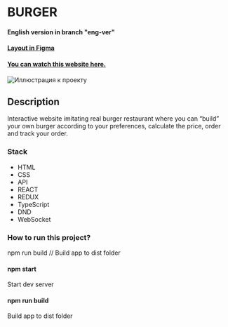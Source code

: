 # BURGER

#### English version in branch "eng-ver"

#### [Layout in Figma](https://www.figma.com/file/vejDm3dVTUor3wBdNO137u/React-%2F-%D0%9F%D1%80%D0%BE%D0%B5%D0%BA%D1%82%D0%BD%D1%8B%D0%B5-%D0%B7%D0%B0%D0%B4%D0%B0%D1%87%D0%B8?node-id=20%3A158)
#### [You can watch this website here.](https://burger.nomoredomains.work/)



![Иллюстрация к проекту](https://i.ibb.co/N1fgQCb/2021-11-15-004656.png)

## Description

Interactive website imitating real burger restaurant where you can “build” your own burger according to your preferences,
calculate the price, order and track your order.

### Stack

- HTML
- CSS
- API
- REACT
- REDUX
- TypeScript
- DND
- WebSocket

### How to run this project? 

npm run build // Build app to dist folder

#### npm start

Start dev server

#### npm run build

Build app to dist folder

